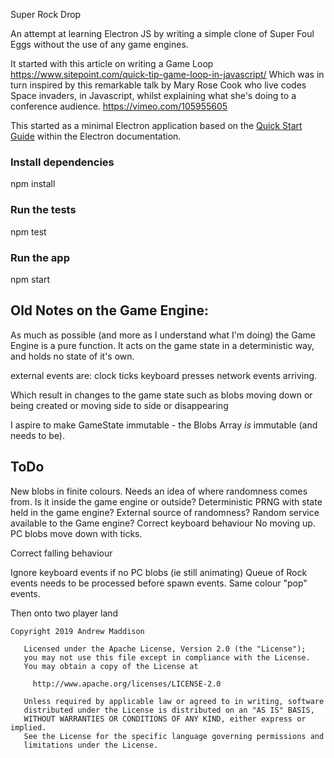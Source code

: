 Super Rock Drop

An attempt at learning Electron JS by writing a simple clone of Super Foul Eggs without the use of any game engines.

It started with this article on writing a Game Loop https://www.sitepoint.com/quick-tip-game-loop-in-javascript/
Which was in turn inspired by this remarkable talk by Mary Rose Cook who live codes Space invaders, in Javascript, whilst explaining what she's doing to a conference audience. https://vimeo.com/105955605

This started as a minimal Electron application based on the [Quick Start Guide](https://electronjs.org/docs/tutorial/quick-start) within the Electron documentation.

### Install dependencies
npm install
### Run the tests
npm test
### Run the app
npm start


## Old Notes on the Game Engine:

As much as possible (and more as I understand what I'm doing) the Game Engine is a pure function.
It acts on the game state in a deterministic way, and holds no state of it's own.

external events are:
    clock ticks
    keyboard presses
    network events arriving.

Which result in changes to the game state
    such as blobs moving down
    or being created
    or moving side to side
    or disappearing

I aspire to make GameState immutable - the Blobs Array _is_ immutable (and needs to be).

## ToDo
New blobs in finite colours.
    Needs an idea of where randomness comes from.
    Is it inside the game engine or outside?
        Deterministic PRNG with state held in the game engine?
        External source of randomness?
        Random service available to the Game engine?
Correct keyboard behaviour
    No moving up.
    PC blobs move down with ticks.
    
Correct falling behaviour
    
Ignore keyboard events if no PC blobs (ie still animating)
Queue of Rock events needs to be processed before spawn events.
Same colour "pop" events.

Then onto two player land

```
Copyright 2019 Andrew Maddison

   Licensed under the Apache License, Version 2.0 (the "License");
   you may not use this file except in compliance with the License.
   You may obtain a copy of the License at

     http://www.apache.org/licenses/LICENSE-2.0

   Unless required by applicable law or agreed to in writing, software
   distributed under the License is distributed on an "AS IS" BASIS,
   WITHOUT WARRANTIES OR CONDITIONS OF ANY KIND, either express or implied.
   See the License for the specific language governing permissions and
   limitations under the License.

```